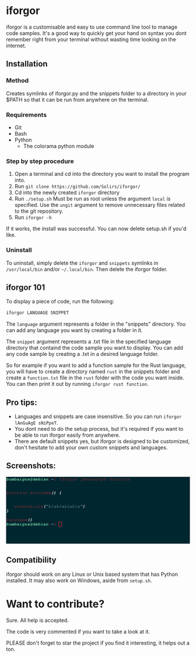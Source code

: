 # iforgor
iforgor is a customisable and easy to use command line tool to manage code samples. It's a good way to quickly get your hand on syntax you dont remember right from your terminal without wasting time looking on the internet.

## Installation
### Method
Creates symlinks of iforgor.py and the snippets folder to a directory in your $PATH so that it can be run from anywhere on the terminal.

### Requirements
- Git
- Bash
- Python
  - The colorama python module

### Step by step procedure
1. Open a terminal and cd into the directory you want to install the program into.
2. Run `git clone https://github.com/Solirs/iforgor/`
3. Cd into the newly created `iforgor` directory
4. Run `./setup.sh`
    Must be run as root unless the argument `local` is specified.
    Use the `ungit` argument to remove unnecessary files related to the git repository.
5. Run `iforgor -h`

If it works, the install was successful. You can now delete setup.sh if you'd like.

### Uninstall
To uninstall, simply delete the `iforgor` and `snippets` symlinks in `/usr/local/bin` and/or `~/.local/bin`. Then delete the iforgor folder.

## iforgor 101
To display a piece of code, run the following:

```sh
iforgor LANGUAGE SNIPPET
```

The `language` argument represents a folder in the "snippets" directory. You can add any language you want by creating a folder in it.

The `snippet` argument represents a .txt file in the specified language directory that containd the code sample you want to display. You can add any code sample by creating a .txt in a desired language folder.

So for example if you want to add a function sample for the Rust language, you will have to create a directory named `rust` in the snippets folder and create a `function.txt` file in the `rust` folder with the code you want inside. You can then print it out by running `iforgor rust function`.

## Pro tips:
- Languages and snippets are case insensitive. So you can run `iforgor lAnGuAgE sNiPpeT`.
- You dont need to do the setup process, but it's required if you want to be able to run iforgor easily from anywhere.
- There are default snippets yes, but iforgor is designed to be customized, don't hesitate to add your own custom snippets and languages.

## Screenshots:
![demo image](resources/demo3.png)

## Compatibility
iforgor should work on any Linux or Unix based system that has Python installed. It may also work on Windows, aside from `setup.sh`.

# Want to contribute?
Sure. All help is accepted.

The code is very commented if you want to take a look at it.

PLEASE don't forget to star the project if you find it interesting, it helps out a ton.
